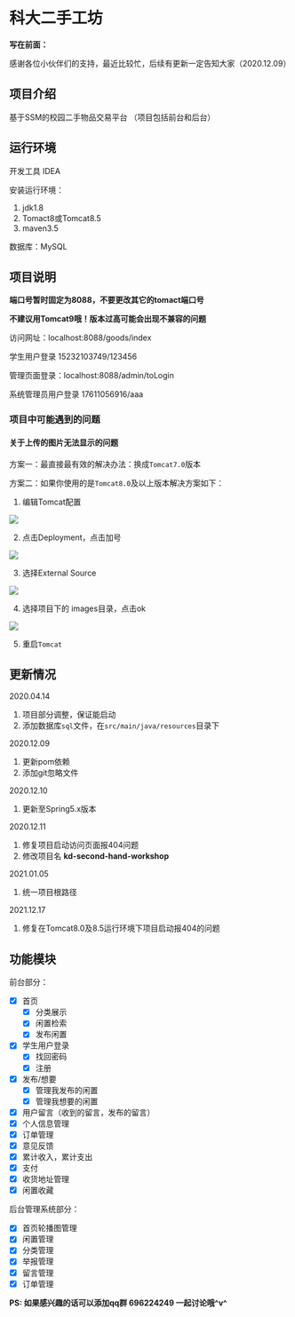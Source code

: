 # 科大二手工坊


**写在前面：**

感谢各位小伙伴们的支持，最近比较忙，后续有更新一定告知大家（2020.12.09）

## 项目介绍

基于SSM的校园二手物品交易平台
（项目包括前台和后台）

## 运行环境

开发工具 IDEA

安装运行环境：

1. jdk1.8   
2. Tomact8或Tomcat8.5
3. maven3.5

数据库：MySQL 

## 项目说明

**端口号暂时固定为8088，不要更改其它的tomact端口号**

**不建议用Tomcat9哦！版本过高可能会出现不兼容的问题**

访问网址：localhost:8088/goods/index

学生用户登录 15232103749/123456

管理页面登录：localhost:8088/admin/toLogin

系统管理员用户登录  17611056916/aaa

### 项目中可能遇到的问题

#### 关于上传的图片无法显示的问题

方案一：最直接最有效的解决办法：换成`Tomcat7.0`版本

方案二：如果你使用的是`Tomcat8.0`及以上版本解决方案如下：

1. 编辑Tomcat配置

![](https://gitee.com/lvr1997/PicGioRepository/raw/master/img/PKT(~Y~@W3{T4GLV$NN)IK5.png)

2. 点击Deployment，点击加号

![](https://gitee.com/lvr1997/PicGioRepository/raw/master/img/U2XACY}J8FJ56JLUXGE}8CB.png)

3. 选择External Source

![](https://gitee.com/lvr1997/PicGioRepository/raw/master/img/NXRP]UE3GQI81YQFYS$B1VB.png)

4. 选择项目下的 images目录，点击ok

![](https://gitee.com/lvr1997/PicGioRepository/raw/master/img/WPZ6O}J3V[1_1F70GNO9{DA.png)

5. 重启`Tomcat`

## 更新情况

2020.04.14 
1. 项目部分调整，保证能启动
2. 添加数据库`sql`文件，在`src/main/java/resources`目录下

2020.12.09

1. 更新pom依赖
2. 添加git忽略文件

2020.12.10

1. 更新至Spring5.x版本 

2020.12.11

1. 修复项目启动访问页面报404问题
2. 修改项目名 **kd-second-hand-workshop**

2021.01.05

1. 统一项目根路径

2021.12.17

1. 修复在Tomcat8.0及8.5运行环境下项目启动报404的问题

## 功能模块

前台部分：
- [x] 首页
    - [x] 分类展示
    - [x] 闲置检索
    - [x] 发布闲置
- [x] 学生用户登录
    - [x] 找回密码
    - [x] 注册
- [x] 发布/想要
    - [x] 管理我发布的闲置
    - [x] 管理我想要的闲置    
- [x] 用户留言（收到的留言，发布的留言）
- [x] 个人信息管理
- [x] 订单管理
- [x] 意见反馈
- [x] 累计收入，累计支出
- [x] 支付
- [x] 收货地址管理
- [x] 闲置收藏

后台管理系统部分：

- [x] 首页轮播图管理
- [x] 闲置管理
- [x] 分类管理
- [x] 举报管理
- [x] 留言管理
- [x] 订单管理

**PS: 如果感兴趣的话可以添加qq群 696224249 一起讨论哦^v^**
